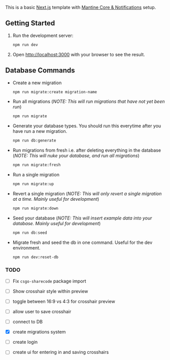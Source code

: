 This is a basic [Next.js](https://nextjs.org/) template with [Mantine Core & Notifications](https://mantine.dev/) setup.

## Getting Started

1. Run the development server:

    ```bash
    npm run dev
    ```

2. Open [http://localhost:3000](http://localhost:3000) with your browser to see the result.

## Database Commands

-   Create a new migration

    ```bash
    npm run migrate:create migration-name
    ```

-   Run all migrations (_NOTE: This will run migrations that have not yet been run_)

    ```bash
    npm run migrate
    ```

-   Generate your database types. You should run this everytime after you have run a new migration.

    ```bash
    npm run db:generate
    ```

-   Run migrations from fresh i.e. after deleting everything in the database (_NOTE: This will nuke your database, and run all migrations_)

    ```bash
    npm run migrate:fresh
    ```

-   Run a single migration

    ```bash
    npm run migrate:up
    ```

-   Revert a single migration (_NOTE: This will only revert a single migration at a time. Mainly useful for development_)

    ```bash
    npm run migrate:down
    ```

-   Seed your database (_NOTE: This will insert example data into your database. Mainly useful for development_)

    ```bash
    npm run db:seed
    ```

-   Migrate fresh and seed the db in one command. Useful for the dev environment.

    ```bash
    npm run dev:reset-db
    ```

### TODO

-   [ ] Fix `csgo-sharecode` package import
-   [ ] Show crosshair style within preview
-   [ ] toggle between 16:9 vs 4:3 for crosshair preview
-   [ ] allow user to save crosshair

-   [ ] connect to DB
-   [x] create migrations system
-   [ ] create login
-   [ ] create ui for entering in and saving crosshairs
